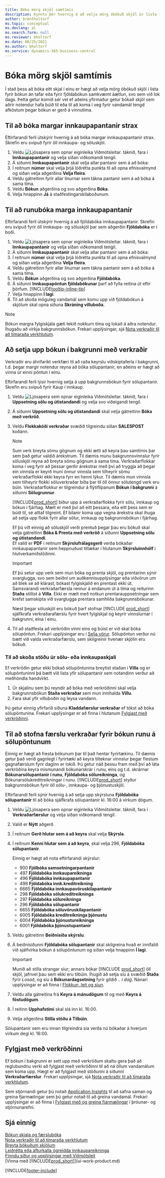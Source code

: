 ```yaml
---
title: Bóka mörg skjöl samtímis
description: Kynntu þér hvernig á að velja mörg óbókuð skjöl úr lista fyrir runubókun í Business Central annaðhvort strax eða samkvæmt áætlun.
author: brentholtorf
ms.topic: conceptual
ms.devlang: al
ms.search.form: null
ms.reviewer: bholtorf
ms.date: 06/25/2021
ms.author: bholtorf
ms.service: dynamics-365-business-central
---
```

# Bóka mörg skjöl samtímis

Í stað þess að bóka eitt skjal í einu er hægt að velja mörg óbókuð skjöl í lista fyrir bókun án tafar eða fyrir fjöldabókun samkvæmt áætlun, svo sem við lok dags. Þetta getur komið sér vel ef aðeins yfirmaður getur bókað skjöl sem aðrir notendur hafa búið til eða til að koma í veg fyrir vandamál tengd afköstum þegar bókun er gerð á vinnutíma.

## Til að bóka margar innkaupapantanir strax

Eftirfarandi ferli útskýrir hvernig á að bóka margar innkaupapantanir strax. Skrefin eru svipuð fyrir öll innkaupa- og söluskjöl.

1. Veldu ![Ljósapera sem opnar eiginleika Viðmótsleitar.](media/ui-search/search_small.png "Segðu mér hvað þú vilt gera") táknið, fara í **Innkaupapantanir** og velja síðan viðkomandi tengil.
2. Á síðunni **Innkaupapantanir** skal velja allar pantanir sem á að bóka:
3. Í reitnum **númer** skal velja þrjá lóðrétta punkta til að opna efnisvalmynd og síðan velja aðgerðina **Velja fleira**.
4. Veldu gátreitinn fyrir allar línurnar sem tákna pantanir sem á að bóka á sama tíma.
5. Veldu **Bókun** aðgerðina og svo aðgerðina **Bóka**.
6. Velja hnappinn **Já** á staðfestingarskilaboðunum.

## Til að runubóka marga innkaupapantanir

Eftirfarandi ferli útskýrir hvernig á að fjöldabóka innkaupapantanir. Skrefin eru svipuð fyrir öll innkaupa- og söluskjöl þar sem aðgerðin **Fjöldabóka** er í boði.

1. Veldu ![Ljósapera sem opnar eiginleika Viðmótsleitar.](media/ui-search/search_small.png "Segðu mér hvað þú vilt gera") táknið, fara í **Innkaupapantanir** og velja síðan viðkomandi tengil.  
2. Á síðunni **Innkaupapantanir** skal velja allar pantanir sem á að bóka:
3. Í reitnum **númer** skal velja þrjá lóðrétta punkta til að opna efnisvalmynd og síðan velja aðgerðina **Velja fleira**.
4. Veldu gátreitinn fyrir allar línurnar sem tákna pantanir sem á að bóka á sama tíma.
5. Veldu **Bókun** aðgerðina og svo aðgerðina **Fjöldabóka**.
6. Á síðunni **Innkaupapöntun fjöldabókunar** þarf að fylla reitina út eftir þörfum. [!INCLUDE[tooltip-inline-tip](includes/tooltip-inline-tip_md.md)]
7. Velja hnappinn **Í lagi**.
8. Til að skoða möguleg vandamál sem komu upp við fjöldabókun á skjölum skal opna síðuna **Skráning villuboða**.

> [!NOTE]
> Bókun margra fylgiskjala gæti tekið nokkurn tíma og lokað á aðra notendur. Íhugaðu að virkja bakgrunnsbókun. Frekari upplýsingar, sjá [Nota verkraðir til að tímaraða verkhlutum](admin-job-queues-schedule-tasks.md).

## Að setja upp bókun í bakgrunni með verkraðir
Verkraðir eru áhrifaríkt verkfæri til að raða keyrslu viðskiptaferla í bakgrunni, t.d. þegar margir notendur reyna að bóka sölupantanir, en aðeins er hægt að vinna úr einni pöntun í einu.  

Eftirfarandi ferli lýsir hvernig setja á upp bakgrunnsbókun fyrir sölupantanir. Skrefin eru svipuð fyrir Kaup í innkaup.  

1. Veldu ![Ljósapera sem opnar eiginleika Viðmótsleitar.](media/ui-search/search_small.png "Segðu mér hvað þú vilt gera") táknið, fara í **Uppsetning sölu og útistandandi** og velja svo viðeigandi tengil.
2. Á síðunni **Uppsetning sölu og útistandandi** skal velja gátreitinn **Bóka með verkröð**.
3. Veldu **Flokkakóði verkraðar** svæðið tilgreindu síðan **SALESPOST** koðann.

    > [!NOTE]
    > Sum verk breyta sömu gögnum og ekki ætti að keyra þau samtímis þar sem það getur valdið árekstrum. Til dæmis munu bakgrunnsvinnslur fyrir söluskjöl reyna að breyta sömu gögnum á sama tíma. Verkraðarflokkar koma í veg fyrir að þessar gerðir árekstrar með því að tryggja að þegar ein vinnsla er keyrð muni önnur vinnsla sem tilheyrir sömu verkraðarflokki ekki keyra fyrr en henni lýkur. Til dæmis mun vinnsla sem tilheyrir flokki söluverkraðar bíða þar til öll önnur sölutengd verk eru búin. Verkraðarflokkur er tilgreindur á flýtiflipanum **Bókun í bakgrunni** á síðunni **Sölugrunnur**.
    >
    > [!INCLUDE[prod_short](includes/prod_short.md)] bíður upp á verkraðarflokka fyrir sölu, innkaup og bókun í fjárhag. Mælt er með því að eitt þessara, eða eitt þess sem er búið til, sé alltaf tilgreint. Ef bilanir koma upp vegna árekstra skal íhuga að setja upp flokk fyrir allar sölur, innkaup og bakgrunnsbókun í fjárhag.

    Ef þú vilt einnig að söluskjöl verði prentuð þegar þau eru bókuð skal velja gátreitinn **Bóka & Prenta með verkröð** á síðunni **Uppsetning sölu og útistandandi**.  
    Ef valið er **PDF** í reitnum **Skýrslufrálagsgerð** verða bókaðar innkaupapantanir sem heppnuðust tiltækar í hlutanum **Skýrsluinnhólf** í hlutverkamiðstöðinni.

    > [!IMPORTANT]  
    > Ef þú setur upp verk sem mun bóka og prenta skjöl, og prentarinn sýnir svarglugga, svo sem beiðni um auðkennisupplýsingar eða viðvörun um að blek sé að klárast, bókast fylgiskjalið en prentast ekki út. Samsvarandi verkraðarfærsla rennur á endanum út á tíma og reiturinn **Staða** stillist á **Villa**. Ekki er mælt með notkun prentarauppsetningar sem krefst samskipta við svarglugga prentara samhliða bakgrunnsbókunar.

    Næst þegar söluskjöl eru bókuð þarf stofnar [!INCLUDE [prod_short](includes/prod_short.md)] sjálfkrafa verkraðarafærslu fyrir hvert fylgiskjal og keyrir vinnslurnar í bakgrunni, eina í einu.

4. Til að staðfesta að verkröðin vinni eins og búist er við skal bóka sölupöntun. Frekari upplýsingar eru í [Selja vörur](sales-how-sell-products.md).
    Sölupöntun verður nú bætt við valda verkraðarfærslu, sem skilgreinir hvenær skjölin eru bókuð. 

### Til að skoða stöðu úr sölu- eða innkaupaskjali
Ef verkröðin getur ekki bókað sölupöntunina breytist staðan í **Villa** og er sölupöntuninni þá bætt við lista yfir sölupantanir sem notandinn verður að meðhöndla handvirkt.
1. Úr skjalinu sem þú reyndir að bóka með verkröðinni skal velja bakgrunnsbókun **Staða verkraðar** sem mun innihalda **Villu**.
2. Fara skal yfir villuboðin og leysa vandann.

Þú getur einnig yfirfarið síðuna **Kladdafærslur verkraðar** ef tókst að bóka sölupöntunina. Frekari upplýsingar er að finna í hlutanum [Fylgjast með verkröðinni](#monitor-the-job-queue).

## Til að stofna færslu verkraðar fyrir bókun runu á sölupöntunum

Einnig er hægt að fresta bókunum þar til það hentar fyrirtækinu. Til dæmis getur það verið gagnlegt í fyrirtæki að keyra tilteknar vinnslur þegar flestum gagnafærslum fyrir daginn er lokið. Þú getur náð þessu fram með því að láta verkröðina keyra mismunandi bókunarskrár í runu, eins og t.d. skrárnar **Bókunarsölupantanir í runu**, **Fjöldabóka sölureikninga**, og Bókunarsölukreditreikningar í runu. [!INCLUDE[prod_short](includes/prod_short.md)] styður bakgrunnsbókun fyrir öll sölu-, innkaupa- og þjónustuskjöl.

Eftirfarandi ferli sýnir hvernig á að setja upp skýrsluna **Fjöldabóka sölupantanir** til að bóka sjálfkrafa sölupantanir kl. 16:00 á virkum dögum.  

1. Veldu ![Ljósapera sem opnar eiginleika Viðmótsleitar.](media/ui-search/search_small.png "Segðu mér hvað þú vilt gera") táknið, fara í **Verkraðarfærslur** og velja síðan viðkomandi tengil.  
2. Valið er **Nýtt** aðgerð.  
3. Í reitnum **Gerð hlutar sem á að keyra** skal velja **Skýrsla**.  
4. Í reitnum **Kenni hlutar sem á að keyra**, skal velja 296, **Fjöldabóka sölupantanir**.

   Einnig er hægt að nota eftirfarandi skýrslur:
  
   * 900 **Fjölbóka samsetningarpantanir**
   * 497 **Fjöldabóka innkaupareikninga**
   * 496 **Fjöldabóka innkaupapantanir**
   * 498 **Fjöldabóka innk.kreditreikning**
   * 6665 **Fjöldabóka innkaupavöruskilapantanir**
   * 298 **Fjöldabóka sölukreditreikninga**
   * 297 **Fjöldabóka sölureikninga**
   * 296 **Fjöldabóka sölupantanir**
   * 6655 **Fjöldabóka söluvöruskilapantanir**
   * 6005 **Fjöldabóka kreditreikninga þjónustu**
   * 6004 **Fjöldabóka þjónustureikninga**
   * 6001 **Fjöldabóka þjónustupantanir**

5. Veldu gátreitinn **Beiðnisíða skýrslu**.
6. Á beiðnisíðunni **Fjöldabóka sölupantanir** skal skilgreina hvað er innifalið við sjálfvirka bókun á sölupöntunum og síðan velja hnappinn **Í lagi**.

    > [!IMPORTANT]
    > Munið að stilla strangar síur; annars bókar [!INCLUDE [prod_short](includes/prod_short.md)] öll skjöl, jafnvel þau sem ekki eru tilbúin. Íhugið að setja síu á svæðið **Staða** fyrir *Losað*, og síu á **Bókunardagsetning** fyrir gildið *.. í dag*. Nánari upplýsingar er að finna í [Flokkun, leit og síun](ui-enter-criteria-filters.md).
7. Veldu alla gátreitina frá **Keyra á mánudögum** til og með **Keyra á föstudögum**.
8. Í reitinn **Upphafstími** skal slá inn kl. 16:00.
9. Velja aðgerðina **Stilla stöðu á Tilbúin**.

Sölupantanir sem eru innan tilgreindra sía verða nú bókaðar á hverjum virkum degi kl. 16:00.

## Fylgjast með verkröðinni

Ef bókun í bakgrunni er sett upp með verkröðum skaltu gera það að reglubundnu verki að fylgjast með verkröðinni til að ná öllum vandamálum sem koma upp. Hægt er að fylgjast með stöðunni á síðunni **Verkraðarfærslur**. Frekari upplýsingar, sjá [Nota verkraðir til að tímaraða verkhlutum](admin-job-queues-schedule-tasks.md).  

Sem stjórnandi getur þú notað [Application Insights](/azure/azure-monitor/app/app-insights-overview) til að safna saman og greina fjarmælingar sem þú getur notað til að greina vandamál. Frekari upplýsingar er að finna í [Fylgjast með og greina fjarmælingar](/dynamics365/business-central/dev-itpro/administration/telemetry-overview) í þróunar- og stjórnunarefni.  

## Sjá einnig

[Bókun skjala og færslubóka](ui-post-documents-journals.md)  
[Nota verkraðir til að tímaraða verkhlutum](admin-job-queues-schedule-tasks.md)  
[Breyta bókuðum skjölum](across-edit-posted-document.md)  
[Leiðrétta eða afturkalla ógreidda innkaupareikninga](purchasing-how-correct-cancel-unpaid-purchase-invoices.md)  
[Finndu síður og upplýsingar með Viðmótsleit](ui-search.md)  
[Vinna með [!INCLUDE[prod_short](includes/prod_short.md)]](ui-work-product.md)


[!INCLUDE[footer-include](includes/footer-banner.md)]